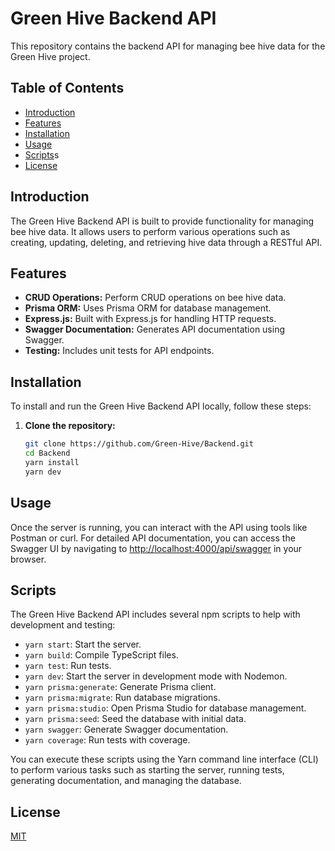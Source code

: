 # Green Hive Backend API

This repository contains the backend API for managing bee hive data for the Green Hive project.

## Table of Contents

- [Introduction](#introduction)
- [Features](#features)
- [Installation](#installation)
- [Usage](#usage)
- [Scripts](#scripts)s
- [License](#license)

## Introduction

The Green Hive Backend API is built to provide functionality for managing bee hive data. It allows users to perform various operations such as creating, updating, deleting, and retrieving hive data through a RESTful API.

## Features

- **CRUD Operations:** Perform CRUD operations on bee hive data.
- **Prisma ORM:** Uses Prisma ORM for database management.
- **Express.js:** Built with Express.js for handling HTTP requests.
- **Swagger Documentation:** Generates API documentation using Swagger.
- **Testing:** Includes unit tests for API endpoints.

## Installation

To install and run the Green Hive Backend API locally, follow these steps:

1. **Clone the repository:**

   ```bash
   git clone https://github.com/Green-Hive/Backend.git
   cd Backend
   yarn install
   yarn dev
   ```

## Usage

Once the server is running, you can interact with the API using tools like Postman or curl. For detailed API documentation, you can access the Swagger UI by navigating to [http://localhost:4000/api/swagger](http://localhost:4000/api/swagger) in your browser.

## Scripts

The Green Hive Backend API includes several npm scripts to help with development and testing:

- `yarn start`: Start the server.
- `yarn build`: Compile TypeScript files.
- `yarn test`: Run tests.
- `yarn dev`: Start the server in development mode with Nodemon.
- `yarn prisma:generate`: Generate Prisma client.
- `yarn prisma:migrate`: Run database migrations.
- `yarn prisma:studio`: Open Prisma Studio for database management.
- `yarn prisma:seed`: Seed the database with initial data.
- `yarn swagger`: Generate Swagger documentation.
- `yarn coverage`: Run tests with coverage.

You can execute these scripts using the Yarn command line interface (CLI) to perform various tasks such as starting the server, running tests, generating documentation, and managing the database.


## License

[MIT](https://choosealicense.com/licenses/mit/)